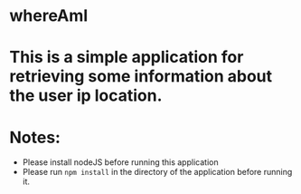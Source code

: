 # whereAmI

# This is a simple application for retrieving some information about the user ip location.

# Notes:
  - Please install nodeJS before running this application
  - Please run `npm install` in the directory of the application before running it.
